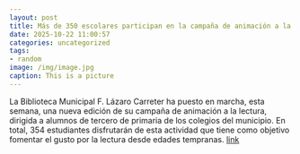 ```yaml
---
layout: post
title: Más de 350 escolares participan en la campaña de animación a la lectura
date: 2025-10-22 11:00:57
categories: uncategorized
tags:
- random
image: /img/image.jpg
caption: This is a picture
---
```

La Biblioteca Municipal F. Lázaro Carreter ha puesto en marcha, esta semana, una nueva edición de su campaña de animación a la lectura, dirigida a alumnos de tercero de primaria de los colegios del municipio. En total, 354 estudiantes disfrutarán de esta actividad que tiene como objetivo fomentar el gusto por la lectura desde edades tempranas.  [link](https://www.ayto-villacanada.es/noticias/mas-de-350-escolares-participan-en-la-campana-de-animacion-a-la-lectura/)

